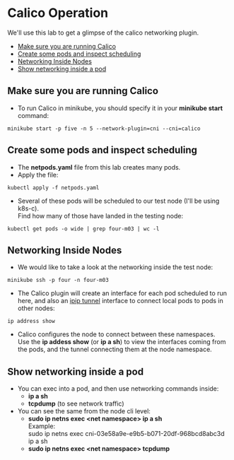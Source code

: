 # Calico Operation

We'll use this lab to get a glimpse of the calico networking plugin.

- [Make sure you are running Calico](#Make-sure-you-are-running-Calico)
- [Create some pods and inspect scheduling](#Create-some-pods-and-inspect-scheduling)
- [Networking Inside Nodes](#Networking-Inside-Nodes)
- [Show networking inside a pod](#Show-networking-inside-a-pod)


## Make sure you are running Calico

- To run Calico in minikube, you should specify it in your **minikube start** command:  
```
minikube start -p five -n 5 --network-plugin=cni --cni=calico
```

## Create some pods and inspect scheduling

- The **netpods.yaml** file from this lab creates many pods.
- Apply the file:  
```
kubectl apply -f netpods.yaml
```
- Several of these pods will be scheduled to our test node (I'll be using k8s-c).  
Find how many of those have landed in the testing node:  
```
kubectl get pods -o wide | grep four-m03 | wc -l
```

## Networking Inside Nodes

- We would like to take a look at the networking inside the test node:  
```
minikube ssh -p four -n four-m03
```
- The Calico plugin will create an interface for each pod scheduled to run here, and also an [ipip tunnel](#https://datatracker.ietf.org/doc/html/rfc2003) interface to connect local pods to pods in other nodes:  
```
ip address show
```
- Calico configures the node to connect between these namespaces.  
Use the **ip addess show** (or **ip a sh**) to view the interfaces coming from the pods, and the tunnel connecting them at the node namespace.

## Show networking inside a pod

- You can exec into a pod, and then use networking commands inside:
  - **ip a sh**
  - **tcpdump**  (to see network traffic)
- You can see the same from the node cli level:
  - **sudo ip netns exec \<net namespace\>  ip a sh**  
  Example:  
sudo ip netns exec cni-03e58a9e-e9b5-b071-20df-968bcd8abc3d  ip a sh
  - **sudo ip netns exec \<net namespace\>  tcpdump**  